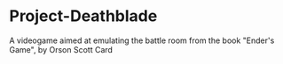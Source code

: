 # Project-Deathblade
A videogame aimed at emulating the battle room from the book "Ender's Game", by Orson Scott Card
